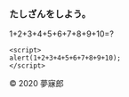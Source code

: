 ### たしざんをしよう。

1+2+3+4+5+6+7+8+9+10=?

```
<script>
alert(1+2+3+4+5+6+7+8+9+10);
</script>
```

© 2020 夢寐郎